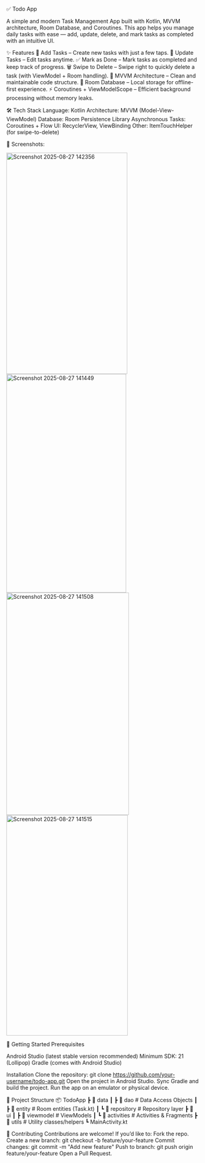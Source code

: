 ✅ Todo App

A simple and modern Task Management App built with Kotlin, MVVM architecture, Room Database, and Coroutines.
This app helps you manage daily tasks with ease — add, update, delete, and mark tasks as completed with an intuitive UI.

✨ Features
📌 Add Tasks – Create new tasks with just a few taps.
📝 Update Tasks – Edit tasks anytime.
✅ Mark as Done – Mark tasks as completed and keep track of progress.
🗑 Swipe to Delete – Swipe right to quickly delete a task (with ViewModel + Room handling).
🔄 MVVM Architecture – Clean and maintainable code structure.
💾 Room Database – Local storage for offline-first experience.
⚡ Coroutines + ViewModelScope – Efficient background processing without memory leaks.


🛠 Tech Stack
Language: Kotlin
Architecture: MVVM (Model-View-ViewModel)
Database: Room Persistence Library
Asynchronous Tasks: Coroutines + Flow
UI: RecyclerView, ViewBinding
Other: ItemTouchHelper (for swipe-to-delete)

📸 Screenshots:

<img width="316" height="576" alt="Screenshot 2025-08-27 142356" src="https://github.com/user-attachments/assets/43b80dbf-531d-4f16-9ed1-907661923cf9" />
<img width="313" height="569" alt="Screenshot 2025-08-27 141449" src="https://github.com/user-attachments/assets/08ec7844-3ba0-4b2c-8e6e-8115670574f8" />
<img width="320" height="579" alt="Screenshot 2025-08-27 141508" src="https://github.com/user-attachments/assets/a7fd8753-fd75-44eb-bc9d-6e1cc80fa81e" />
<img width="317" height="574" alt="Screenshot 2025-08-27 141515" src="https://github.com/user-attachments/assets/8e809b3d-1c43-42d5-af55-d9683272264f" />


🚀 Getting Started
Prerequisites

Android Studio (latest stable version recommended)
Minimum SDK: 21 (Lollipop)
Gradle (comes with Android Studio)


Installation
Clone the repository:
git clone https://github.com/your-username/todo-app.git
Open the project in Android Studio.
Sync Gradle and build the project.
Run the app on an emulator or physical device.



📂 Project Structure
📦 TodoApp
 ┣ 📂 data
 ┃ ┣ 📂 dao          # Data Access Objects
 ┃ ┣ 📂 entity       # Room entities (Task.kt)
 ┃ ┗ 📂 repository   # Repository layer
 ┣ 📂 ui
 ┃ ┣ 📂 viewmodel    # ViewModels
 ┃ ┗ 📂 activities   # Activities & Fragments
 ┣ 📂 utils          # Utility classes/helpers
 ┗ MainActivity.kt


🤝 Contributing
Contributions are welcome! If you’d like to:
Fork the repo.
Create a new branch: git checkout -b feature/your-feature
Commit changes: git commit -m "Add new feature"
Push to branch: git push origin feature/your-feature
Open a Pull Request.


